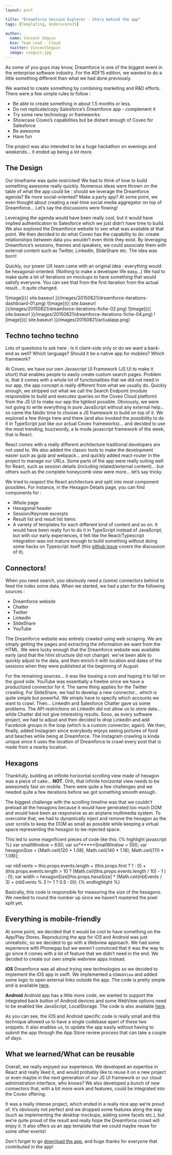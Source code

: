 ```yaml
---
layout: post

title: "Dreamforce Session Explorer - Story behind the app"
tags: [Templating, UnderscoreJS]

author:
  name: Vincent Séguin
  bio: Team Lead - Cloud
  twitter: VincentSeguin
  image: vseguin.jpg
---
```


As some of you guys may know, Dreamforce is one of the biggest event in the enterprise software industry. For the #DF15 edition, we wanted to do a little something different than what we had done previously.

<!-- more -->

We wanted to create something by combining marketing and R&D efforts. There were a few simple rules to follow :
* Be able to create something in about 1.5 months or less.
* Do not replicate/copy Salesforce’s Dreamforce app - complement it
* Try some new technology or frameworks
* Showcase Coveo’s capabilities but be distant enough of Coveo for Salesforce
* Be awesome
* Have fun

The project was also intended to be a huge hackathon on evenings and weekends… it ended up being a lot more.

## The Design

Our timeframe was quite restricted! We had to think of how to build something awesome really quickly. Numerous ideas were thrown on the table of what the app could be : should we leverage the Dreamforce agenda? Be more social-oriented? Make a party app?  At some point, we even thought about creating a real-time social media aggregator on top of Dreamforce… Let’s say the discussions were flowing!

Leveraging the agenda would have been really cool, but it would have implied authentication to Salesforce which we just didn’t have time to build. We also explored the Dreamforce website to see what was available at that point. We then decided to do what Coveo has the capability to do: create relationships between data you wouldn’t even think they exist. By leveraging Dreamforce’s sessions, themes and speakers, we could associate them with external content such as Twitter, LinkedIn, SlideShare etc. The idea was born!

Quickly, our power UX team came with an original idea : everything would be hexagonal-oriented. (Nothing to make a developer life easy…)  We had to make quite a lot of iterations on mockups to have something that would satisfy everyone. You can see that from the first iteration from the actual result… it quite changed.

![image]({{ site.baseurl }}/images/20150821/dreamforce-iterations-dashboard-01.png)
![image]({{ site.baseurl }}/images/20150821/dreamforce-iterations-fiche-02.png)
![image]({{ site.baseurl }}/images/20150821/dreamforce-iterations-fiche-04.png)
![image]({{ site.baseurl }}/images/20150821/actualapp.png)

## Techno techno techno

Lots of questions to ask here : Is it client-side only or do we want a back-end as well? Which language? Should it be a native app for mobiles? Which framework?

At Coveo, we have our own Javascript UI Framework (JS UI to make it short) that enables people to easily create custom search pages. Problem is, that it comes with a whole lot of functionalities that we did not need in our app, the app concept is really different from what we usually do. Quickly enough, we stripped out what we call the Search Endpoint (module responsible to build and executes queries on the Coveo Cloud platform) from the JS UI to make our app the lightest possible. Obviously, we were not going to write everything in pure JavaScript without any external help… so came the fatidic time to choose a JS framework to build on top of it. We explored a few things here and there (and also invoked the possibility to do it in TypeScript just like our actual Coveo frameworks)... and decided to use the most trending, buzzwordy, a la mode javascript framework of the week, that is React.

React comes with a really different architecture traditional developers are not used to. We also added the classic tools to make the development easier such as gulp and webpack… and quickly added react-router in the project to manage our URLs. Some parts of the app were really suiting well for React, such as session details (including related/external content)... but others such as the complete honeycomb view were more… let’s say tricky.

We tried to respect the React architecture and split into most component possibles. For instance, in the Hexagon Details page, you can find components for :
* Whole page
* Hexagonal header
* Session/Keynote excerpts
* Result list and result list items
* A variety of templates for each different kind of content
and so on. It would have been really fun to do it in TypeScript instead of JavaScript, but with our early experiences, it felt like the React/Typescript integration was not mature enough to build something without doing some hacks on Typescript itself (this [github issue](https://github.com/Microsoft/TypeScript/issues/3203) covers the discussion of it). 

## Connectors!

When you need search, you obviously need a (some) connectors behind to feed the index some data. When we started, we had a plan for the following sources :
* Dreamforce website
* Chatter
* Twitter
* LinkedIn
* SlideShare
* YouTube

The Dreamforce website was entirely crawled using web scraping. We are simply getting the pages and extracting the information we want from the HTML. We were lucky enough that the Dreamforce website was available early (and that the html structure did not change). we’ve been able to quickly adjust to the data, and then enrich it with location and dates of the sessions when they were published at the beginning of August.

For the remaining sources… it was like tossing a coin and hoping it to fall on the good side. YouTube was essentially a freebie since we have a productized connector for it. The same thing applies for the Twitter crawling. For SlideShare, we had to develop a new connector… which is quite simple but powerful. We simply have to specify which accounts we want to crawl. Then… LinkedIn and Salesforce Chatter gave us some problems. The API restrictions on LinkedIn did not allow us to store data… while Chatter did not give interesting results. Sooo, as every software project, we had to adjust and then decided to drop LinkedIn and add Facebook groups in the loop (which is a custom connector, again). We then, finally, added Instagram since everybody enjoys seeing pictures of food and beaches while being at Dreamforce. The Instagram crawling is kinda unique since it uses the location of Dreamforce to crawl every post that is made from a nearby location.

## Hexagons

Thankfully, building an infinite horizontal scrolling view made of hexagon was a piece of cake… **NOT**. Ohh, that infinite horizontal view needs to be awesomely fast on mobile. There were quite a few challenges and we needed quite a few iterations before we got something smooth enough. 

The biggest challenge with the scrolling timeline was that we couldn’t preload all the hexagons because it would have generated too much DOM and would have been as responsive as an airplane multimedia system. To overcome that, we had to dynamically inject and remove the hexagon as the user scrolls to keep the DOM as small as possible while keeping a virtual space representing the hexagon to-be-injected space.

This led to some magnificent pieces of code like this:
{% highlight javascript %}
var smallWindow = 630;
var so******SmallWindow = 550;
var hexagonSize = [Math.ceil(120 * 1.08), Math.ceil(140 * 1.16), Math.ceil(170 * 1.08)];

var nbEvents = this.props.events.length + (this.props.first ? 1 : 0) + (this.props.events.length > 10 ? (Math.ceil(this.props.events.length / 10) - 1 ) : 0);
var width = hexagonSize[this.props.hexaSize] * (Math.ceil(nbEvents / 3) + (nbEvents % 3 != 1 ? 0.5 : 0));
{% endhighlight %}

Basically, this code is responsible for measuring the size of the hexagons. We needed to round the number up since we haven’t mastered the pixel split yet.

## Everything is mobile-friendly

At some point, we decided that it would be cool to have something on the App/Play Stores. Reproducing the app for iOS and Android was just unrealistic, so we decided to go with a Webview approach. We had some experience with Phonegap but we weren’t convinced that it was the way to go since it comes with a lot of feature that we didn’t need in the end. We decided to create our own simple webview apps instead.

**iOS**
Dreamforce was all about trying new technologies so we decided to implement the iOS app in swift. We implemented a `UIWebView` and added some logic to open external links outside the app. The code is pretty simple and is available [here](https://gist.github.com/wfortin/bf7fd2c1798429f0a8fa).

**Android**
Android app has a little more code, we wanted to support the integrated back button of Android devices and some WebView options need to be enabled like JavaScript, LocalStorage. The code is also available [here](https://gist.github.com/wfortin/7caf9e5c4eca5497407a).

As you can see, the iOS and Android specific code is really small and this technique allowed us to have a single codebase apart of these two snippets. It also enables us, to update the app easily without having to submit the app through the App Store review process that can take a couple of days.

## What we learned/What can be reusable

Overall, we really enjoyed our experience. We developed an expertise in React and really liked it, and would probably like to reuse it on a new project or even maybe in the next generation of our JS UI framework or our cloud administration interface, who knows? We also developed a bunch of new connectors that, with a bit more work and features, could be integrated into the Coveo offering.

It was a really intense project, which ended in a really nice app we’re proud of. It’s obviously not perfect and we dropped some features along the way (such as implementing the desktop mockups, adding some facets etc.), but we’re quite proud of the result and really hope the Dreamforce crowd will enjoy it. It also offers us an app template that we could maybe reuse for some other events!

Don't forget to go [download the app](http://df15.coveo.com/app), and huge thanks for everyone that contributed in the app!